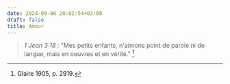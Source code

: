 ```yaml
---
date: 2024-09-06 20:02:54+02:00
draft: false
title: Amour
---
```





> *1 Jean 3:18* : "Mes petits enfants, n'aimons point de parole ni de langue, mais en oeuvres et en vérité." [^1]

[^1]: Glaire 1905, p. 2919.
